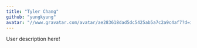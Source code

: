 ```yaml
---
title: "Tyler Chang"
github: "yungkyung"
avatar: "//www.gravatar.com/avatar/ae283618dad5dc5425ab5a7c2a9c4af7?d=identicon"
---
```


User description here!
